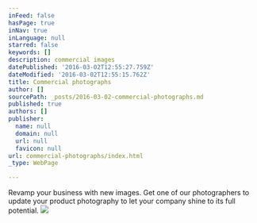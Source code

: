 ```yaml
---
inFeed: false
hasPage: true
inNav: true
inLanguage: null
starred: false
keywords: []
description: commercial images
datePublished: '2016-03-02T12:55:27.759Z'
dateModified: '2016-03-02T12:55:15.762Z'
title: Commercial photographs
author: []
sourcePath: _posts/2016-03-02-commercial-photographs.md
published: true
authors: []
publisher:
  name: null
  domain: null
  url: null
  favicon: null
url: commercial-photographs/index.html
_type: WebPage

---
```

Revamp your business with new images. Get one of our photographers to update your product photography to let your company shine to its full potential. ![](https://the-grid-user-content.s3-us-west-2.amazonaws.com/67ce07a4-aa92-48b4-a7d7-9f6b76bc3ed1.jpg)